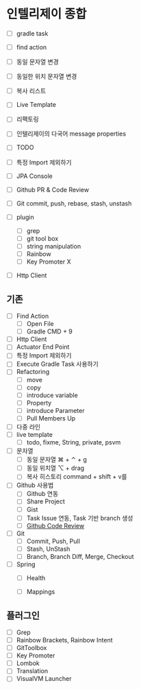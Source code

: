 # 인텔리제이 종합 
* [ ] gradle task 
* [ ] find action
* [ ] 동일 문자열 변경
* [ ] 동일한 위치 문자열 변경
* [ ] 복사 리스트
* [ ] Live Template
* [ ] 리팩토링
* [ ] 인텔리제이의 다국어 message properties
* [ ] TODO 
* [ ] 특정 Import 제외하기
* [ ] JPA Console
* [ ] Github PR & Code Review
* [ ] Git commit, push, rebase, stash, unstash
* [ ] plugin
  * [ ] grep
  * [ ] git tool box
  * [ ] string manipulation
  * [ ] Rainbow 
  * [ ] Key Promoter X
* [ ] Http Client




## 기존

* [ ] Find Action
    * [ ] Open File
    * [ ] Gradle CMD + 9
* [ ] Http Client
* [ ] Actuator End Point
* [ ] 특정 Import 제외하기
* [ ] Execute Gradle Task 사용하기
* [ ] Refactoring
    * [ ] move
    * [ ] copy
    * [ ] introduce variable
    * [ ] Property
    * [ ] introduce Parameter
    * [ ] Pull Members Up
* [ ] 다중 라인
* [ ] live template
    * [ ] todo, fixme, String, private, psvm
* [ ] 문자열
    * [ ] 동일 문자열 ⌘ + ⌃ + g
    * [ ] 동일 위치열 ⌥ + drag
    * [ ] 복사 히스토리 command + shift + v를
* [ ] Github 사용법
    * [ ] Github 연동
    * [ ] Share Project
    * [ ] Gist
    * [ ] Task Issue 연동, Task 기반 branch 생성
    * [ ] [Github Code Review](https://cheese10yun.github.io/intellij-code-review/)
* [ ] Git
    * [ ] Commit, Push, Pull
    * [ ] Stash, UnStash
    * [ ] Branch, Branch Diff, Merge, Checkout
* [ ] Spring
    * [ ] Health
    * [ ] Mappings 


## 플러그인
* [ ] Grep
* [ ] Rainbow Brackets, Rainbow Intent
* [ ] GitToolbox
* [ ] Key Promoter
* [ ] Lombok
* [ ] Translation
* [ ] VisualVM Launcher